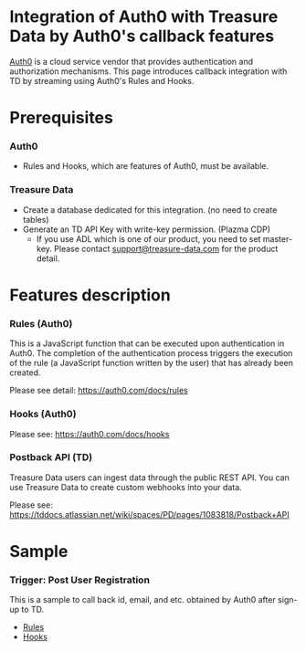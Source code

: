 # Integration of Auth0 with Treasure Data by Auth0's callback features

[Auth0](https://auth0.com/) is a cloud service vendor that provides authentication and authorization mechanisms. This page introduces callback integration with TD by streaming using Auth0's Rules and Hooks.



# Prerequisites
### Auth0
- Rules and Hooks, which are features of Auth0, must be available.

### Treasure Data
- Create a database dedicated for this integration. (no need to create tables)
- Generate an TD API Key with write-key permission. (Plazma CDP)
    - If you use ADL which is one of our product, you need to set master-key. Please contact support@treasure-data.com for the product detail.

# Features description
### Rules (Auth0)
This is a JavaScript function that can be executed upon authentication in Auth0. The completion of the authentication process triggers the execution of the rule (a JavaScript function written by the user) that has already been created.

Please see detail:
https://auth0.com/docs/rules

### Hooks (Auth0)
Please see:
https://auth0.com/docs/hooks

### Postback API (TD)
Treasure Data users can ingest data through the public REST API. You can use Treasure Data to create custom webhooks into your data.

Please see:
https://tddocs.atlassian.net/wiki/spaces/PD/pages/1083818/Postback+API


# Sample
### Trigger: Post User Registration
This is a sample to call back id, email, and etc. obtained by Auth0 after sign-up to TD.

- [Rules](./Rules/sample_rules_post-user-registration.js)
- [Hooks](./Hooks/sample_hooks_post-user-registration.js)
